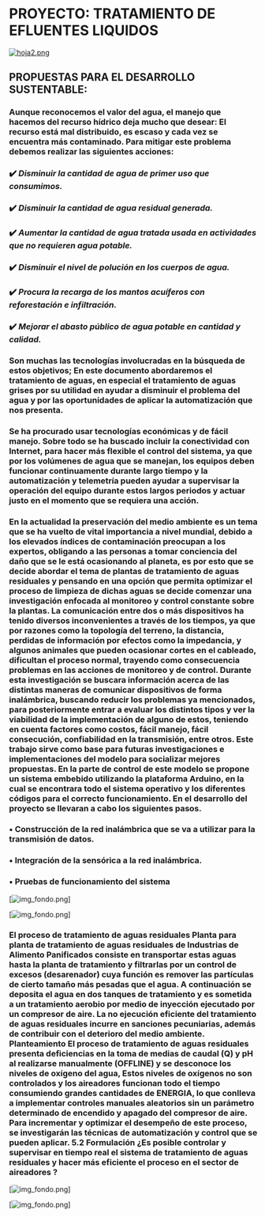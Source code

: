 
# PROYECTO: TRATAMIENTO DE EFLUENTES LIQUIDOS
[![hoja2.png](https://i.postimg.cc/hP0MfL1q/hoja2.png)](https://postimg.cc/D881NbNC)

## PROPUESTAS PARA EL DESARROLLO SUSTENTABLE:

### Aunque reconocemos el valor del agua, el manejo que hacemos del recurso hídrico deja mucho que desear: El recurso está mal distribuido, es escaso y cada vez se encuentra más contaminado. Para mitigar este problema debemos realizar las siguientes acciones:

### ✔️ _Disminuir la cantidad de agua de primer uso que consumimos._

### ✔️ _Disminuir la cantidad de agua residual generada._

### ✔️ _Aumentar la cantidad de agua tratada usada en actividades que no requieren agua potable._

### ✔️ _Disminuir el nivel de polución en los cuerpos de agua._

### ✔️ _Procura la recarga de los mantos acuíferos con reforestación e infiltración._

### ✔️ _Mejorar el abasto público de agua potable en cantidad y calidad._

### Son muchas las tecnologías involucradas en la búsqueda de estos objetivos; En este documento abordaremos el tratamiento de aguas, en especial el tratamiento de aguas grises por su utilidad en ayudar a disminuir el problema del agua y por las oportunidades de aplicar la automatización que nos presenta.

### Se ha procurado usar tecnologías económicas y de fácil manejo. Sobre todo se ha buscado incluir la conectividad con Internet, para hacer más flexible el control del sistema, ya que por los volúmenes de agua que se manejan, los equipos deben funcionar continuamente durante largo tiempo y la automatización y telemetría pueden ayudar a supervisar la operación del equipo durante estos largos periodos y actuar justo en el momento que se requiera una acción.

### En la actualidad la preservación del medio ambiente es un tema que se ha vuelto de vital importancia a nivel mundial, debido a los elevados índices de contaminación preocupan a los expertos, obligando a las personas a tomar conciencia del daño que se le está ocasionando al planeta, es por esto que se decide abordar el tema de plantas de tratamiento de aguas residuales y pensando en una opción que permita optimizar el proceso de limpieza de dichas aguas se decide comenzar una investigación enfocada al monitoreo y control constante sobre la plantas. La comunicación entre dos o más dispositivos ha tenido diversos inconvenientes a través de los tiempos, ya que por razones como la topología del terreno, la distancia, perdidas de información por efectos como la impedancia, y algunos animales que pueden ocasionar cortes en el cableado, dificultan el proceso normal, trayendo como consecuencia problemas en las acciones de monitoreo y de control. Durante esta investigación se buscara información acerca de las distintas maneras de comunicar dispositivos de forma inalámbrica, buscando reducir los problemas ya mencionados, para posteriormente entrar a evaluar los distintos tipos y ver la viabilidad de la implementación de alguno de estos, teniendo en cuenta factores como costos, fácil manejo, fácil consecución, confiabilidad en la transmisión, entre otros. Este trabajo sirve como base para futuras investigaciones e implementaciones del modelo para socializar mejores propuestas. En la parte de control de este modelo se propone un sistema embebido utilizando la plataforma Arduino, en la cual se encontrara todo el sistema operativo y los diferentes códigos para el correcto funcionamiento. En el desarrollo del proyecto se llevaran a cabo los siguientes pasos. 
 ### • Construcción de la red inalámbrica que se va a utilizar para la transmisión de datos.
 ### • Integración de la sensórica a la red inalámbrica.
 ### • Pruebas de funcionamiento del sistema

[![img_fondo.png](http://media.utp.edu.co/pdi/imagenes/noticias/lodos-activados.jpg)]

[![img_fondo.png](https://www.fisicanet.com.ar/quimica/aguas/a/aguas-efluentes-01.png)]


 ###    El proceso de tratamiento de aguas residuales Planta para planta de tratamiento de aguas residuales de Industrias de Alimento Panificados  consiste en transportar estas aguas hasta la planta de tratamiento y filtrarlas por un control de excesos (desarenador) cuya función es remover las partículas de cierto tamaño más pesadas que el agua. A continuación se deposita el agua en dos tanques de tratamiento y es sometida a un tratamiento aerobio por medio de inyección ejecutado por un compresor de aire. La no ejecución eficiente del tratamiento de aguas residuales incurre en sanciones pecuniarias, además de contribuir con el deterioro del medio ambiente. Planteamiento El proceso de tratamiento de aguas residuales  presenta deficiencias en la toma de medias de caudal (Q) y pH al realizarse manualmente (OFFLINE) y se desconoce los niveles de oxígeno del agua, Estos niveles de oxígenos no son controlados y los aireadores funcionan todo el tiempo consumiendo grandes cantidades de ENERGIA, lo que conlleva a implementar controles manuales aleatorios sin un parámetro determinado de encendido y apagado del compresor de aire. Para incrementar y optimizar el desempeño de este proceso, se investigarán las técnicas de automatización y control que se pueden aplicar. 5.2 Formulación ¿Es posible controlar y supervisar en tiempo real el sistema de tratamiento de aguas residuales y hacer más eficiente el proceso en el sector de aireadores ?

[![img_fondo.png](https://fabianisrl.com.ar/wp-content/uploads/2015/04/Difusores-aireadores-efluentes-Grundfos-Fabiani-srl-1.jpg)]

[![img_fondo.png](https://github.com/ISPC-TST-Electronica-Microcontrolada/Grupo8/blob/main/Proyecto-Imposible/B-Bibliografia/img_fondo.png)]

